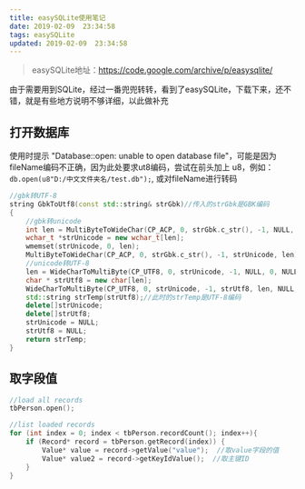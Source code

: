 ```yaml
---
title: easySQLite使用笔记
date: 2019-02-09  23:34:58
tags: easySQLite
updated: 2019-02-09  23:34:58
---
```


> easySQLite地址：<https://code.google.com/archive/p/easysqlite/>

由于需要用到SQLite，经过一番兜兜转转，看到了easySQLite，下载下来，还不错，就是有些地方说明不够详细，以此做补充

## 打开数据库

使用时提示 "Database::open: unable to open database file"，可能是因为fileName编码不正确，因为此处要求ut8编码，尝试在前头加上 u8，例如：`db.open(u8"D:/中文文件夹名/test.db");`, 或对fileName进行转码

```c++
//gbk转UTF-8
string GbkToUtf8(const std::string& strGbk)//传入的strGbk是GBK编码
{
    //gbk转unicode
    int len = MultiByteToWideChar(CP_ACP, 0, strGbk.c_str(), -1, NULL, 0);
    wchar_t *strUnicode = new wchar_t[len];
    wmemset(strUnicode, 0, len);
    MultiByteToWideChar(CP_ACP, 0, strGbk.c_str(), -1, strUnicode, len);
    //unicode转UTF-8
    len = WideCharToMultiByte(CP_UTF8, 0, strUnicode, -1, NULL, 0, NULL, NULL);
    char * strUtf8 = new char[len];
    WideCharToMultiByte(CP_UTF8, 0, strUnicode, -1, strUtf8, len, NULL, NULL);
    std::string strTemp(strUtf8);//此时的strTemp是UTF-8编码
    delete[]strUnicode;
    delete[]strUtf8;
    strUnicode = NULL;
    strUtf8 = NULL;
    return strTemp;
}
```

## 取字段值

```c++
//load all records
tbPerson.open();

//list loaded records
for (int index = 0; index < tbPerson.recordCount(); index++){
    if (Record* record = tbPerson.getRecord(index)) {
        Value* value = record->getValue("value");  //取value字段的值
        Value* value2 = record->getKeyIdValue();  //取主键ID
    }
}
```
